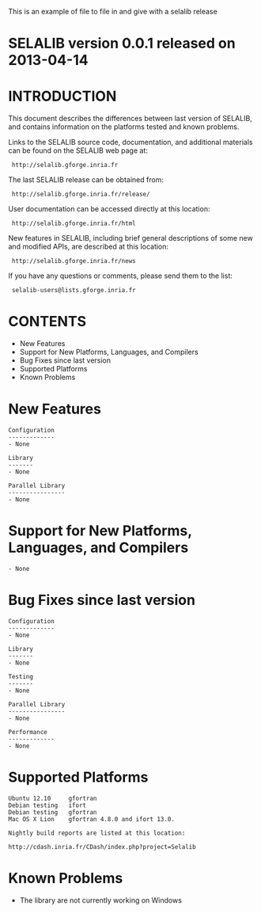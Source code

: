 This is an example of file to file in and give with a selalib release

SELALIB version 0.0.1 released on 2013-04-14
================================================================================

INTRODUCTION
============

This document describes the differences between last version of
SELALIB, and contains information on the platforms tested and 
known problems. 

Links to the SELALIB source code, documentation, and additional materials
can be found on the SELALIB web page at:

     http://selalib.gforge.inria.fr

The last SELALIB release can be obtained from:

     http://selalib.gforge.inria.fr/release/

User documentation can be accessed directly at this location: 

     http://selalib.gforge.inria.fr/html

New features in SELALIB, including brief general 
descriptions of some new and modified APIs, are described at 
this location:

     http://selalib.gforge.inria.fr/news

If you have any questions or comments, please send them to the list:

     selalib-users@lists.gforge.inria.fr


CONTENTS
========

- New Features
- Support for New Platforms, Languages, and Compilers
- Bug Fixes since last version
- Supported Platforms
- Known Problems


New Features
============

    Configuration
    -------------
    - None

    Library
    -------
    - None
 
    Parallel Library
    ----------------
    - None
 

Support for New Platforms, Languages, and Compilers
===================================================
    - None

Bug Fixes since last version
===========================
    Configuration
    -------------
    - None

    Library
    -------
    - None

    Testing
    -------
    - None

    Parallel Library
    ----------------
    - None

    Performance
    -------------
    - None


Supported Platforms
===================
    Ubuntu 12.10     gfortran             
    Debian testing   ifort
    Debian testing   gfortran
    Mac OS X Lion    gfortran 4.8.0 and ifort 13.0.

    Nightly build reports are listed at this location:     

    http://cdash.inria.fr/CDash/index.php?project=Selalib


Known Problems
==============
* The  library are not currently working on Windows
